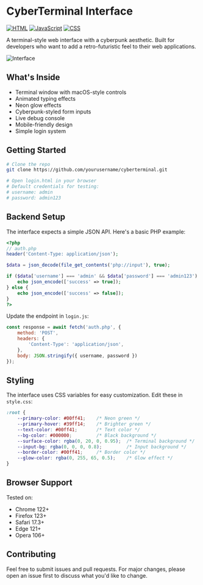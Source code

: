 # CyberTerminal Interface

<a href="https://developer.mozilla.org/en-US/docs/Web/HTML" target="_blank"><img src="https://custom-icon-badges.demolab.com/badge/HTML-E34F26?logo=html5&logoColor=white" alt="HTML" /></a>
<a href="https://developer.mozilla.org/en-US/docs/Web/JavaScript" target="_blank"><img src="https://custom-icon-badges.demolab.com/badge/JavaScript-F7DF1E?logo=javascript&logoColor=black" alt="JavaScript" /></a>
<a href="https://developer.mozilla.org/en-US/docs/Web/CSS" target="_blank"><img src="https://custom-icon-badges.demolab.com/badge/CSS-1572B6?logo=css3&logoColor=white" alt="CSS" /></a>

A terminal-style web interface with a cyberpunk aesthetic. Built for developers who want to add a retro-futuristic feel to their web applications.

<img src="https://tov.monster/host/interface.png" alt="Interface" />

## What's Inside

- Terminal window with macOS-style controls
- Animated typing effects
- Neon glow effects
- Cyberpunk-styled form inputs
- Live debug console
- Mobile-friendly design
- Simple login system

## Getting Started

```bash
# Clone the repo
git clone https://github.com/yourusername/cyberterminal.git

# Open login.html in your browser
# Default credentials for testing:
# username: admin
# password: admin123
```

## Backend Setup

The interface expects a simple JSON API. Here's a basic PHP example:

```php
<?php
// auth.php
header('Content-Type: application/json');

$data = json_decode(file_get_contents('php://input'), true);

if ($data['username'] === 'admin' && $data['password'] === 'admin123') {
    echo json_encode(['success' => true]);
} else {
    echo json_encode(['success' => false]);
}
?>
```

Update the endpoint in `login.js`:

```javascript
const response = await fetch('auth.php', {
    method: 'POST',
    headers: {
        'Content-Type': 'application/json',
    },
    body: JSON.stringify({ username, password })
});
```

## Styling

The interface uses CSS variables for easy customization. Edit these in `style.css`:

```css
:root {
    --primary-color: #00ff41;    /* Neon green */
    --primary-hover: #39ff14;    /* Brighter green */
    --text-color: #00ff41;       /* Text color */
    --bg-color: #000000;         /* Black background */
    --surface-color: rgba(0, 20, 0, 0.95);  /* Terminal background */
    --input-bg: rgba(0, 0, 0, 0.8);         /* Input background */
    --border-color: #00ff41;     /* Border color */
    --glow-color: rgba(0, 255, 65, 0.5);    /* Glow effect */
}
```

## Browser Support

Tested on:
- Chrome 122+
- Firefox 123+
- Safari 17.3+
- Edge 121+
- Opera 106+

## Contributing

Feel free to submit issues and pull requests. For major changes, please open an issue first to discuss what you'd like to change. 
